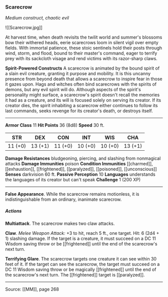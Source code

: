 ### Scarecrow
_Medium construct, chaotic evil_

![[Scarecrow.jpg]]

At harvest time, when death revisits the twilit world and summer's blossoms bow their withered heads, eerie scarecrows loom in silent vigil over empty fields. With immortal patience, these stoic sentinels hold their posts through wind, storm, and flood, bound to their master's command, eager to terrify prey with its sackcloth visage and rend victims with its razor-sharp claws.

**Spirit-Powered Constructs** A scarecrow is animated by the bound spirit of a slain evil creature, granting it purpose and mobility. It is this uncanny presence from beyond death that allows a scarecrow to inspire fear in those it gazes upon. Hags and witches often bind scarecrows with the spirits of demons, but any evil spirit will do. Although aspects of the spirit's personality might surface, a scarecrow's spirit doesn't recall the memories it had as a creature, and its will is focused solely on serving its creator. If its creator dies, the spirit inhabiting a scarecrow either continues to follow its last commands, seeks revenge for its creator's death, or destroys itself.






---

**Armor Class** 11
**Hit Points** 36 (8d8)
**Speed** 30 ft.

| STR     | DEX     | CON     | INT     | WIS     | CHA     |
|---------|---------|---------|---------|---------|---------|
| 11 (+0) | 13 (+1) | 11 (+0) | 10 (+0) | 10 (+0) | 13 (+1) |

**Damage Resistances** bludgeoning, piercing, and slashing from nonmagical attacks
**Damage Immunities** poison
**Condition Immunities** [[charmed]], [[exhaustion]], [[frightened]], [[paralyzed]], [[poisoned]], [[unconscious]]
**Senses** darkvision 60 ft.
**Passive Perception** 10
**Languages** understands the languages of its creator but can't speak
**Challenge** 1 (200 XP)

---

**False Appearance**. While the scarecrow remains motionless, it is indistinguishable from an ordinary, inanimate scarecrow.

##### Actions
**Multiattack**. The scarecrow makes two claw attacks.

**Claw**. _Melee Weapon Attack:_ +3 to hit, reach 5 ft., one target. Hit: 6 (2d4 + 1) slashing damage. If the target is a creature, it must succeed on a DC 11 Wisdom saving throw or be [[frightened]] until the end of the scarecrow's next turn.

**Terrifying Glare**. The scarecrow targets one creature it can see within 30 feet of it. If the target can see the scarecrow, the target must succeed on a DC 11 Wisdom saving throw or be magically [[frightened]] until the end of the scarecrow's next turn. The [[frightened]] target is [[paralyzed]].


---

Source: [[MM]], page 268
